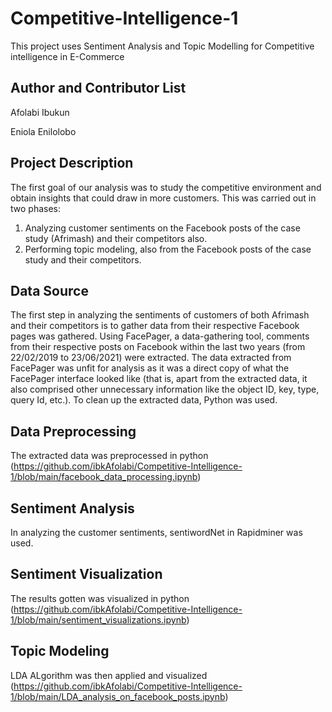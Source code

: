 # Competitive-Intelligence-1
This project uses Sentiment Analysis and Topic Modelling for Competitive intelligence in E-Commerce

Author and Contributor List
---------------------------
Afolabi Ibukun

Eniola Enilolobo

Project Description
-------------------
The first goal of our analysis was to study the competitive environment and obtain insights that could draw in more customers. This was carried out in two phases:
1.	Analyzing customer sentiments on the Facebook posts of the case study (Afrimash) and their competitors also.
2.	Performing topic modeling, also from the Facebook posts of the case study and their competitors.

Data Source
------------
The first step in analyzing the sentiments of customers of both Afrimash and their competitors is to gather data from their respective Facebook pages was gathered. Using FacePager, a data-gathering tool, comments from their respective posts on Facebook within the last two years (from 22/02/2019 to 23/06/2021) were extracted. The data extracted from FacePager was unfit for analysis as it was a direct copy of what the FacePager interface looked like (that is, apart from the extracted data, it also comprised other unnecessary information like the object ID, key, type, query Id, etc.). To clean up the extracted data, Python was used. 

Data Preprocessing
------------------
The extracted data was preprocessed in python (https://github.com/ibkAfolabi/Competitive-Intelligence-1/blob/main/facebook_data_processing.ipynb)

Sentiment Analysis
------------------
In analyzing the customer sentiments, sentiwordNet in Rapidminer was used. 

Sentiment Visualization
-----------------------
The results gotten was visualized in python (https://github.com/ibkAfolabi/Competitive-Intelligence-1/blob/main/sentiment_visualizations.ipynb)

Topic Modeling
--------------
LDA ALgorithm was then applied and visualized (https://github.com/ibkAfolabi/Competitive-Intelligence-1/blob/main/LDA_analysis_on_facebook_posts.ipynb)


